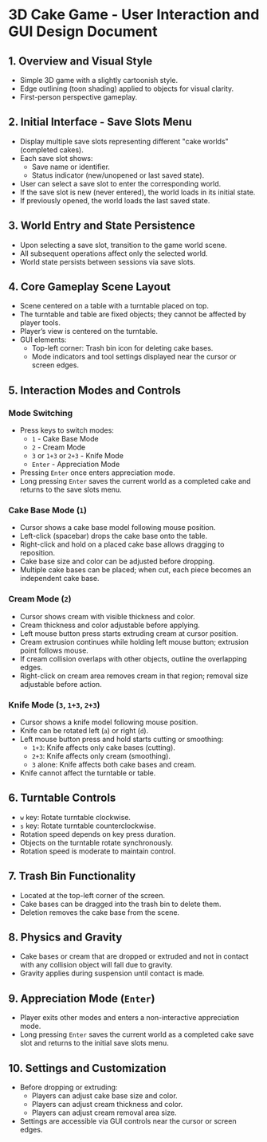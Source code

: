 # 3D Cake Game - User Interaction and GUI Design Document

## 1. Overview and Visual Style
- Simple 3D game with a slightly cartoonish style.
- Edge outlining (toon shading) applied to objects for visual clarity.
- First-person perspective gameplay.

## 2. Initial Interface - Save Slots Menu
- Display multiple save slots representing different "cake worlds" (completed cakes).
- Each save slot shows:
  - Save name or identifier.
  - Status indicator (new/unopened or last saved state).
- User can select a save slot to enter the corresponding world.
- If the save slot is new (never entered), the world loads in its initial state.
- If previously opened, the world loads the last saved state.

## 3. World Entry and State Persistence
- Upon selecting a save slot, transition to the game world scene.
- All subsequent operations affect only the selected world.
- World state persists between sessions via save slots.

## 4. Core Gameplay Scene Layout
- Scene centered on a table with a turntable placed on top.
- The turntable and table are fixed objects; they cannot be affected by player tools.
- Player’s view is centered on the turntable.
- GUI elements:
  - Top-left corner: Trash bin icon for deleting cake bases.
  - Mode indicators and tool settings displayed near the cursor or screen edges.

## 5. Interaction Modes and Controls
### Mode Switching
- Press keys to switch modes:
  - `1` - Cake Base Mode
  - `2` - Cream Mode
  - `3` or `1+3` or `2+3` - Knife Mode
  - `Enter` - Appreciation Mode
- Pressing `Enter` once enters appreciation mode.
- Long pressing `Enter` saves the current world as a completed cake and returns to the save slots menu.

### Cake Base Mode (`1`)
- Cursor shows a cake base model following mouse position.
- Left-click (spacebar) drops the cake base onto the table.
- Right-click and hold on a placed cake base allows dragging to reposition.
- Cake base size and color can be adjusted before dropping.
- Multiple cake bases can be placed; when cut, each piece becomes an independent cake base.

### Cream Mode (`2`)
- Cursor shows cream with visible thickness and color.
- Cream thickness and color adjustable before applying.
- Left mouse button press starts extruding cream at cursor position.
- Cream extrusion continues while holding left mouse button; extrusion point follows mouse.
- If cream collision overlaps with other objects, outline the overlapping edges.
- Right-click on cream area removes cream in that region; removal size adjustable before action.

### Knife Mode (`3`, `1+3`, `2+3`)
- Cursor shows a knife model following mouse position.
- Knife can be rotated left (`a`) or right (`d`).
- Left mouse button press and hold starts cutting or smoothing:
  - `1+3`: Knife affects only cake bases (cutting).
  - `2+3`: Knife affects only cream (smoothing).
  - `3` alone: Knife affects both cake bases and cream.
- Knife cannot affect the turntable or table.

## 6. Turntable Controls
- `w` key: Rotate turntable clockwise.
- `s` key: Rotate turntable counterclockwise.
- Rotation speed depends on key press duration.
- Objects on the turntable rotate synchronously.
- Rotation speed is moderate to maintain control.

## 7. Trash Bin Functionality
- Located at the top-left corner of the screen.
- Cake bases can be dragged into the trash bin to delete them.
- Deletion removes the cake base from the scene.

## 8. Physics and Gravity
- Cake bases or cream that are dropped or extruded and not in contact with any collision object will fall due to gravity.
- Gravity applies during suspension until contact is made.

## 9. Appreciation Mode (`Enter`)
- Player exits other modes and enters a non-interactive appreciation mode.
- Long pressing `Enter` saves the current world as a completed cake save slot and returns to the initial save slots menu.

## 10. Settings and Customization
- Before dropping or extruding:
  - Players can adjust cake base size and color.
  - Players can adjust cream thickness and color.
  - Players can adjust cream removal area size.
- Settings are accessible via GUI controls near the cursor or screen edges.